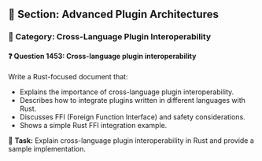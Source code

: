 ## 📘 Section: Advanced Plugin Architectures  
### 🔹 Category: Cross-Language Plugin Interoperability  
#### ❓ Question 1453: Cross-language plugin interoperability

Write a Rust-focused document that:

- Explains the importance of cross-language plugin interoperability.
- Describes how to integrate plugins written in different languages with Rust.
- Discusses FFI (Foreign Function Interface) and safety considerations.
- Shows a simple Rust FFI integration example.

🔧 **Task:** Explain cross-language plugin interoperability in Rust and provide a sample implementation.
